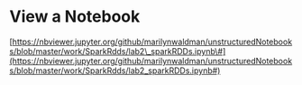 # View a Notebook

[https://nbviewer.jupyter.org/github/marilynwaldman/unstructuredNotebooks/blob/master/work/SparkRdds/lab2\_sparkRDDs.ipynb\#](https://nbviewer.jupyter.org/github/marilynwaldman/unstructuredNotebooks/blob/master/work/SparkRdds/lab2_sparkRDDs.ipynb#)

